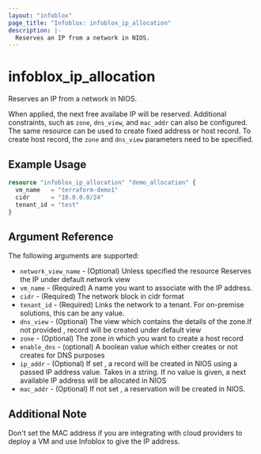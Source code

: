 ```yaml
---
layout: "infoblox"
page_title: "Infoblox: infoblox_ip_allocation"
description: |-
  Reserves an IP from a network in NIOS.
---
```


# infoblox\_ip\_allocation

Reserves an IP from a network in NIOS.

When applied, the next free availabe IP will be reserved. Additional constraints, such as `zone`, `dns_view`, and `mac_addr` can also be configured. The same resource can be used to create fixed address or host record. To create host record, the `zone` and `dns_view` parameters need to be specified. 

## Example Usage

```terraform
resource "infoblox_ip_allocation" "demo_allocation" {
  vm_name   = "terraform-demo1"
  cidr      = "10.0.0.0/24"
  tenant_id = "test"
}
```
## Argument Reference

The following arguments are supported:

* `network_view_name` - (Optional) Unless specified the resource Reserves the IP under default network view
* `vm_name` - (Required) A name you want to associate with the IP address.
* `cidr` - (Required) The network block in cidr format
* `tenant_id` - (Required) Links the network  to a tenant. For on-premise solutions, this can be any value.
* `dns_view` - (Optional) The view which contains the details of the zone.If not provided , record will be created under default view
* `zone` - (Optional) The zone in which you want to create a host record
* `enable_dns` - (optional) A boolean value which either creates or not creates for DNS purposes
* `ip_addr` - (Optional) If set , a record will be created in NIOS using a passed IP address value. Takes in a string. If no value is given, a next available IP address will be allocated in NIOS
* `mac_addr` - (Optional) If not set , a reservation will be created in NIOS.

## Additional Note

Don't set the MAC address if you are integrating with cloud providers to deploy a VM and use Infoblox to give the IP address.
